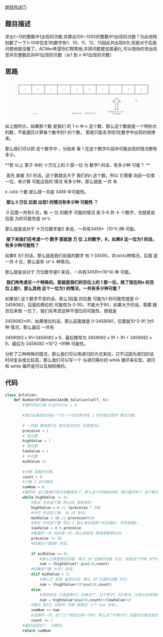 [题目传送门](https://www.nowcoder.com/practice/bd7f978302044eee894445e244c7eee6?tpId=13&tqId=11184&tPage=1&rp=1&ru=/ta/coding-interviews&qru=/ta/coding-interviews/question-ranking)

## 题目描述

求出1~13的整数中1出现的次数,并算出100~1300的整数中1出现的次数？为此他特别数了一下1~13中包含1的数字有1、10、11、12、13因此共出现6次,但是对于后面问题他就没辙了。ACMer希望你们帮帮他,并把问题更加普遍化,可以很快的求出任意非负整数区间中1出现的次数（从1 到 n 中1出现的次数）

## 思路

![整数中1出现的次数](images/整数中1出现的次数.png)

如上图所示，如果那个数 是我们 的 1-n 中 n 这个数，那么这个数就是一个特别大的数，不能遍历计算每个数字的1 的个数， 那就只能去寻找1在数字中出现的规律来。

那么我们可以把 这个数字中 ，分段来 看 1 在这个数字片段中可能出现的情况都有多少。

**若 以上 栗子 中的 十万位上的 0  那一位  为 数字1 的话，有多少种 可能？ **

​	首先  直接 为1 的话，这个数就会大于 我们的n 这个数，所以 它需要 向前一位借 一位，来计算 可能出现的 情况 有多少种，那么就是 一共 有

`0-3458` 个数 那么就一共是 3459 中可能性。

​	**那么十万位 后面 出现1 的情况有多少种 可能性 ？**

​	0 后面一共有5 位，每 一 位 的数字 可能的情况 是 0-9 共 十 个数字，也就是说  后面 为的可能性是 `10^5`. 

那么就是说对于 十万位数字是0 来说，一共有3459*（10^5 )种 可能。

​	**接下来我们在考虑一个 数字 那就是 万 位 上的数字，8，如果8 这一位为1 的话，有多少种可能性？**

如果8 为1 的话，那么就是我们前面的数字 有 1-34590，共`34591`种情况，后面 是一共 4 位，那么就有		`10^4 `种情况。

那么就是说对于 万位数字是0 来说，一共有34591*(10^4) 种 可能。

​	**我们再考虑另一个特殊的，那就是我们的百位上的 1 那一位，除了现在的n 的百位上是1，那么其他 这个一位为1 的情况，一共有多少种可能？**

如果说1 这个数字不变的话，那么1前面 的位数 可能为1 的可能性就是 0-3459082，后面的两位的 可能性为 0-90，不能大于90，如果大于的话，需要 跟 百位来借 一位了，我们先考虑这种不借位的可能性，那就是

3459083*91，如果借位的话，那么前面就是 0-3459081，后面就10^2-91 为9 种 情况，那么最后 一共有

3459083 x 91+3459082 x 9，最后推导为 3459082 x 91 + 91 + 3459082 x 9，最后为 3459082 *10^2 +91种 可能性。

分析了三种特殊的情况，那么我们可以用递归的方式来找，只不过因为递归的话 时间复杂度比较高，那么我们可以写一个 与递归等价的 while 循环来实现，递归和 while 循环是可以互相转换的。

## 代码

```python
class Solution:
    def NumberOf1Between1AndN_Solution(self, n):        
        #循环的出口是 highValue = 0
        
        #我们从最低位开始一个位一个位的来寻找 1 的可能出现的 情况次数。
        
        # 一开始 精准度为1.高位低位中位 先赋值为1.
        preceise = 1
        # 高位数
        highValue = 1
        # 低位数
        lowValue = 1
        # 中位数
        midValue =1
        
        #计数 后面的位数。
        count = 0
        #计数 1 的次数和
        sumNum = 0
        #循环的 出口是我们找不到最高位了，那么这个时候就说明，我们遍历到了 这个数字的最高位。
        while highValue != 0:
            #高位 先将这个数 除以10 得到高位
            highValue = n // (preceise * 10)
            #中位 先将这个数  与 10 取余。
            midValue = (n // preceise)%10
            #低位 先将这个数 除以 1 那么低位就是个位后面的，没有就是0.
            lowValue = n % preceise
            #每遍历一次 向右移一位，那么就是说 精准度要乘以10.
            preceise *= 10
			#如果这个数是0 的话，
            
            if midValue == 0:
                #那么它就是高位的值，乘以 10^后面的位数 次方，但是这个时候 对于中位 来说 它是个位，后面没有位，所以是0，
                num = (highValue)* pow(10,count)
            #如果这个数 大于1 的话，
            elif midValue > 1:
                #那么它 就是 最高位加1 乘以 10^后面的位数 次方，
                num = (highValue+1)*pow(10,count)
            else:
                #否则的话 它就是等于1 的情况了，对于等于1 的1情况，又是比较特殊的情况，它需要 最高位 * 它10 的后面位数个数的次方，然后要加上我们低位 的数值再加 1， 原因在上面的分析中已经给出。
                num = highValue*pow(10,count)+(lowValue+1)
            #最后 我们1 出现的 次数 就是这 三个 num 的和，。
            sumNum += num
            #没循环一次，这个三个就往左移一次吗，那么这个时候它们 后面的位数也就会 多一位。
            count += 1
		#最后返回这个  次数和。
        return sumNum
```